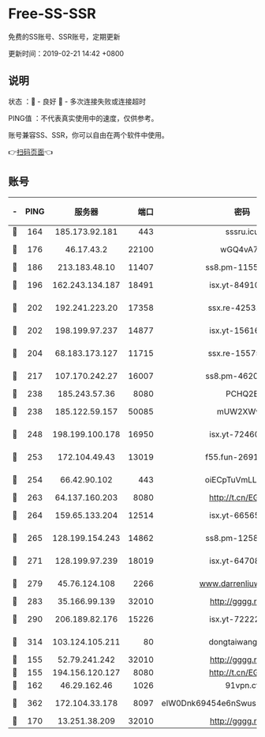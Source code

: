 # Free-SS-SSR

免费的SS账号、SSR账号，定期更新

更新时间：2019-02-21 14:42 +0800

## 说明

状态     ：🙂 - 良好 🙁 - 多次连接失败或连接超时

PING值   ：不代表真实使用中的速度，仅供参考。

账号兼容SS、SSR，你可以自由在两个软件中使用。

👉[扫码页面](https://liesauer.github.io/free-ss-ssr.github.io/)👈

## 账号

|-|PING|服务器|端口|密码|加密方式|区域|
|:----:|:----:|:-----:|-----:|:----:|:----:|:----:|
|🙂|164|185.173.92.181|443|sssru.icu|rc4-md5|RU|
|🙂|176|46.17.43.2|22100|wGQ4vA7D|aes-256-gcm|RU|
|🙂|186|213.183.48.10|11407|ss8.pm-11550642|rc4-md5|RU|
|🙂|196|162.243.134.187|18491|isx.yt-84910823|aes-256-cfb|US|
|🙂|202|192.241.223.20|17358|ssx.re-42531129|aes-256-cfb|US|
|🙂|202|198.199.97.237|14877|isx.yt-15616961|aes-256-cfb|US|
|🙂|204|68.183.173.127|11715|ssx.re-15575310|aes-256-cfb|US|
|🙂|217|107.170.242.27|16007|ss8.pm-46207230|aes-256-cfb|US|
|🙂|238|185.243.57.36|8080|PCHQ2E|rc4-md5|US|
|🙂|238|185.122.59.157|50085|mUW2XWw8|aes-256-cfb|GB|
|🙂|248|198.199.100.178|16950|isx.yt-72460232|aes-256-cfb|US|
|🙂|253|172.104.49.43|13019|f55.fun-26915398|aes-256-cfb|SG|
|🙂|254|66.42.90.102|443|oiECpTuVmLLxk4Ts|aes-256-cfb|US|
|🙂|263|64.137.160.203|8080|http://t.cn/EGJIyrl|rc4-md5|CA|
|🙂|264|159.65.133.204|12514|isx.yt-66565507|aes-256-cfb|SG|
|🙂|265|128.199.154.243|14862|ss8.pm-12583893|aes-256-cfb|SG|
|🙂|271|128.199.97.239|18019|isx.yt-64708187|aes-256-cfb|SG|
|🙂|279|45.76.124.108|2266|www.darrenliuwei.com|aes-256-cfb|AU|
|🙂|283|35.166.99.139|32010|http://gggg.rocks|chacha20|US|
|🙂|290|206.189.82.176|15226|isx.yt-72222677|aes-256-cfb|SG|
|🙂|314|103.124.105.211|80|dongtaiwang.com|aes-256-cfb|US|
|🙂|155|52.79.241.242|32010|http://gggg.rocks|chacha20|KR|
|🙂|155|194.156.120.127|8080|http://t.cn/EGJIyrl|rc4-md5|RU|
|🙂|162|46.29.162.46|1026|91vpn.cf|rc4-md5|RU|
|🙂|362|172.104.33.178|8097|eIW0Dnk69454e6nSwuspv9DmS201tQ0D|aes-256-cfb|SG|
|🙁|170|13.251.38.209|32010|http://gggg.rocks|chacha20|SG|
